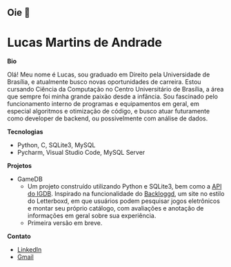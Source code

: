## Oie 👋

# Lucas Martins de Andrade

**Bio**

Olá! Meu nome é Lucas, sou graduado em Direito pela Universidade de Brasília, e atualmente busco novas oportunidades de carreira. Estou cursando Ciência da Computação no Centro Universitário de Brasília, a área que sempre foi minha grande paixão desde a infância. Sou fascinado pelo funcionamento interno de programas e equipamentos em geral, em especial algoritmos e otimização de código, e busco atuar futuramente como developer de backend, ou possivelmente com análise de dados.

**Tecnologias**

* Python, C, SQLite3, MySQL
* Pycharm, Visual Studio Code, MySQL Server

**Projetos**

* GameDB
  * Um projeto construído utilizando Python e SQLite3, bem como a [API do IGDB](https://www.igdb.com/api). Inspirado na funcionalidade do [Backloggd](backloggd.com), um site no estilo do Letterboxd, em que usuários podem pesquisar jogos eletrônicos e montar seu próprio catálogo, com avaliações e anotação de informações em geral sobre sua experiência.
  * Primeira versão em breve.

**Contato**

* [LinkedIn](https://www.linkedin.com/in/lucas-martins-de-andrade-64043724/)
* [Gmail](lucasmart19@gmail.com)
